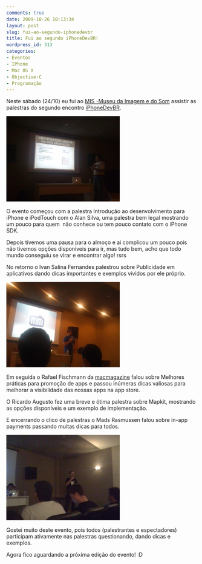 ```yaml
---
comments: true
date: 2009-10-26 10:13:34
layout: post
slug: fui-ao-segundo-iphonedevbr
title: Fui ao segundo iPhoneDevBR!
wordpress_id: 313
categories:
- Eventos
- IPhone
- Mac OS X
- Objective-C
- Programação
---
```


Neste sábado (24/10) eu fui ao [MIS -Museu da Imagem e do Som](http://www.mis-sp.org.br/) assistir as palestras do segundo encontro [iPhoneDevBR](http://iphonedevbr.com.br/).

![IMG_0347](/images/2009/10/IMG_0347-300x225.jpg)

O evento começou com a palestra Introdução ao desenvolvimento para iPhone e iPodTouch com o Alan Silva, uma palestra bem legal mostrando um pouco para quem  não conhece ou tem pouco contato com o iPhone SDK.

Depois tivemos uma pausa para o almoço e ai complicou um pouco pois não tivemos opções disponíveis para ir, mas tudo bem, acho que todo mundo conseguiu se virar e encontrar algo! rsrs

No retorno o Ivan Salina Fernandes palestrou sobre Publicidade em aplicativos dando dicas importantes e exemplos vividos por ele próprio.

![IMG_0351](/images/2009/10/IMG_0351-300x225.jpg)

Em seguida o Rafael Fischmann da [macmagazine](www.macmagazine.com.br/) falou sobre Melhores práticas para promoção de apps e passou inúmeras dicas valiosas para melhorar a visibilidade das nossas apps na app store.

O Ricardo Augusto fez uma breve e ótima palestra sobre Mapkit, mostrando as opções disponíveis e um exemplo de implementação.

E encerrando o clico de palestras o Mads Rasmussen falou sobre in-app payments passando muitas dicas para todos.

![IMG_0357](/images/2009/10/IMG_0357-300x225.jpg)

Gostei muito deste evento, pois todos (palestrantes e espectadores) participam ativamente nas palestras questionando, dando dicas e exemplos.

Agora fico aguardando a próxima edição do evento! :D
